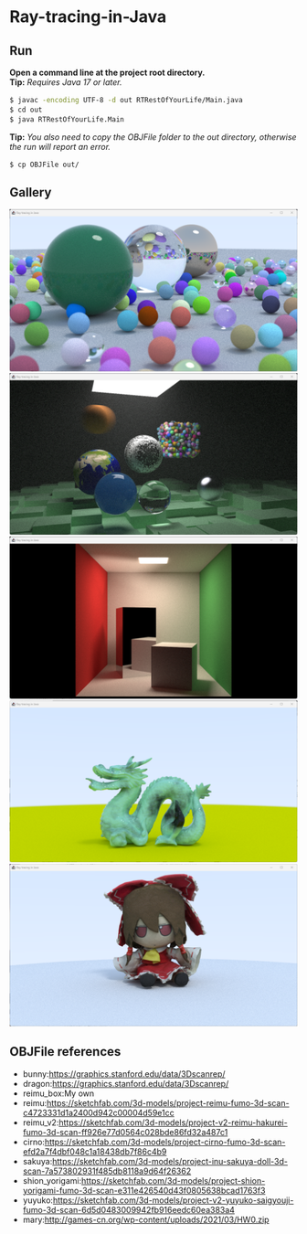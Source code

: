 # Ray-tracing-in-Java

## Run
**Open a command line at the project root directory.**  
**Tip:** *Requires Java 17 or later.*  
```sh
$ javac -encoding UTF-8 -d out RTRestOfYourLife/Main.java  
$ cd out 
$ java RTRestOfYourLife.Main
```
**Tip:** *You also need to copy the OBJFile folder to the out directory, otherwise the run will report an error.*  
```shell
$ cp OBJFile out/
```

## Gallery
![Specular](/Gallery/SpecularSphere.png)
![NextWeek](/Gallery/NextWeek.png)
![CornellBox](/Gallery/CornellBox.png)
![StanfordDragon](/Gallery/Dragon.png)
![Reimu](/Gallery/Reimu.png)

## OBJFile references
- bunny:https://graphics.stanford.edu/data/3Dscanrep/
- dragon:https://graphics.stanford.edu/data/3Dscanrep/
- reimu_box:My own
- reimu:https://sketchfab.com/3d-models/project-reimu-fumo-3d-scan-c4723331d1a2400d942c00004d59e1cc
- reimu_v2:https://sketchfab.com/3d-models/project-v2-reimu-hakurei-fumo-3d-scan-ff926e77d0564c028bde86fd32a487c1
- cirno:https://sketchfab.com/3d-models/project-cirno-fumo-3d-scan-efd2a7f4dbf048c1a18438db7f86c4b9
- sakuya:https://sketchfab.com/3d-models/project-inu-sakuya-doll-3d-scan-7a573802931f485db8118a9d64f26362
- shion_yorigami:https://sketchfab.com/3d-models/project-shion-yorigami-fumo-3d-scan-e311e426540d43f0805638bcad1763f3
- yuyuko:https://sketchfab.com/3d-models/project-v2-yuyuko-saigyouji-fumo-3d-scan-6d5d0483009942fb916eedc60ea383a4
- mary:http://games-cn.org/wp-content/uploads/2021/03/HW0.zip
